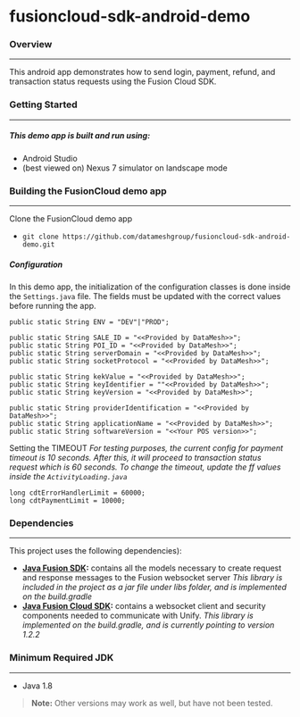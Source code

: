 # fusioncloud-sdk-android-demo

### Overview

***

This android app demonstrates how to send login, payment, refund, and transaction status requests using the Fusion Cloud SDK.

### Getting Started

***

##### This demo app is built and run using:
* Android Studio
* (best viewed on) Nexus 7 simulator on landscape mode
 
### Building the FusionCloud demo app
***

Clone the FusionCloud demo app
* `git clone https://github.com/datameshgroup/fusioncloud-sdk-android-demo.git`
 

##### Configuration
In this demo app, the initialization of the configuration classes is done inside the `Settings.java` file. The fields must be updated with the correct values before running the app.
```
public static String ENV = "DEV"|"PROD";

public static String SALE_ID = "<<Provided by DataMesh>>";
public static String POI_ID = "<<Provided by DataMesh>>";
public static String serverDomain = "<<Provided by DataMesh>>"; 
public static String socketProtocol = "<<Provided by DataMesh>>";

public static String kekValue = "<<Provided by DataMesh>>";
public static String keyIdentifier = ""<<Provided by DataMesh>>";
public static String keyVersion = "<<Provided by DataMesh>>";

public static String providerIdentification = "<<Provided by DataMesh>>";
public static String applicationName = "<<Provided by DataMesh>>";
public static String softwareVersion = "<<Your POS version>>";
```
Setting the TIMEOUT
_For testing purposes, the current config for payment timeout is 10 seconds. After this, it will proceed to transaction status request which is 60 seconds. To change the timeout, update the ff values inside the `ActivityLoading.java`_
```
long cdtErrorHandlerLimit = 60000;
long cdtPaymentLimit = 10000;
```

### Dependencies

***

This project uses the following dependencies):  

- **[Java Fusion SDK](https://github.com/datameshgroup/fusionsatellite-sdk-java):** contains all the models necessary to create request and response messages to the Fusion websocket server
_This library is included in the project as a jar file under libs folder, and is implemented on the build.gradle_
- **[Java Fusion Cloud SDK](https://github.com/datameshgroup/fusioncloud-sdk-java):** contains a websocket client and security components needed to communicate with Unify.
_This library is implemented on the build.gradle, and is currently pointing to version 1.2.2_

### Minimum Required JDK

***

- Java 1.8

> **Note:** Other versions may work as well, but have not been tested.
